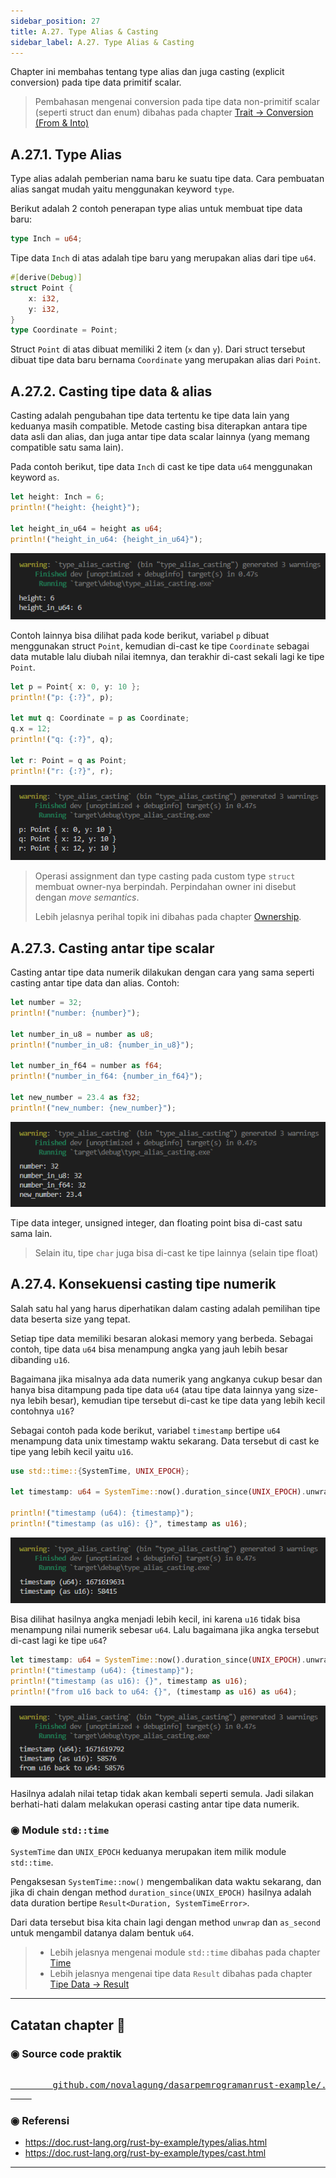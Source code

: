 ```yaml
---
sidebar_position: 27
title: A.27. Type Alias & Casting
sidebar_label: A.27. Type Alias & Casting
---
```


Chapter ini membahas tentang type alias dan juga casting (explicit conversion) pada tipe data primitif scalar.

> Pembahasan mengenai conversion pada tipe data non-primitif scalar (seperti struct dan enum) dibahas pada chapter [Trait → Conversion (From & Into)](/wip/trait-conversion-from-into)

## A.27.1. Type Alias

Type alias adalah pemberian nama baru ke suatu tipe data. Cara pembuatan alias sangat mudah yaitu menggunakan keyword `type`.

Berikut adalah 2 contoh penerapan type alias untuk membuat tipe data baru:

```rust
type Inch = u64;
```

Tipe data `Inch` di atas adalah tipe baru yang merupakan alias dari tipe `u64`.

```rust
#[derive(Debug)]
struct Point {
    x: i32,
    y: i32,
}
type Coordinate = Point;
```

Struct `Point` di atas dibuat memiliki 2 item (`x` dan `y`). Dari struct tersebut dibuat tipe data baru bernama `Coordinate` yang merupakan alias dari `Point`.

## A.27.2. Casting tipe data & alias

Casting adalah pengubahan tipe data tertentu ke tipe data lain yang keduanya masih compatible. Metode casting bisa diterapkan antara tipe data asli dan alias, dan juga antar tipe data scalar lainnya (yang memang compatible satu sama lain).

Pada contoh berikut, tipe data `Inch` di cast ke tipe data `u64` menggunakan keyword `as`.

```rust
let height: Inch = 6;
println!("height: {height}");

let height_in_u64 = height as u64;
println!("height_in_u64: {height_in_u64}");
```

![Type Alias Casting](img/type-alias-casting-1.png)

Contoh lainnya bisa dilihat pada kode berikut, variabel `p` dibuat menggunakan struct `Point`, kemudian di-cast ke tipe `Coordinate` sebagai data mutable lalu diubah nilai itemnya, dan terakhir di-cast sekali lagi ke tipe `Point`.

```rust
let p = Point{ x: 0, y: 10 };
println!("p: {:?}", p);

let mut q: Coordinate = p as Coordinate;
q.x = 12;
println!("q: {:?}", q);

let r: Point = q as Point;
println!("r: {:?}", r);
```

![Type Alias Casting](img/type-alias-casting-2.png)

> Operasi assignment dan type casting pada custom type `struct` membuat owner-nya berpindah. Perpindahan owner ini disebut dengan *move semantics*.
>
> Lebih jelasnya perihal topik ini dibahas pada chapter [Ownership](/basic/ownership).

## A.27.3. Casting antar tipe scalar

Casting antar tipe data numerik dilakukan dengan cara yang sama seperti casting antar tipe data dan alias. Contoh:

```rust
let number = 32;
println!("number: {number}");

let number_in_u8 = number as u8;
println!("number_in_u8: {number_in_u8}");

let number_in_f64 = number as f64;
println!("number_in_f64: {number_in_f64}");

let new_number = 23.4 as f32;
println!("new_number: {new_number}");
```

![Type Alias Casting](img/type-alias-casting-3.png)

Tipe data integer, unsigned integer, dan floating point bisa di-cast satu sama lain.

> Selain itu, tipe `char` juga bisa di-cast ke tipe lainnya (selain tipe float)

## A.27.4. Konsekuensi casting tipe numerik

Salah satu hal yang harus diperhatikan dalam casting adalah pemilihan tipe data beserta size yang tepat.

Setiap tipe data memiliki besaran alokasi memory yang berbeda. Sebagai contoh, tipe data `u64` bisa menampung angka yang jauh lebih besar dibanding `u16`.

Bagaimana jika misalnya ada data numerik yang angkanya cukup besar dan hanya bisa ditampung pada tipe data `u64` (atau tipe data lainnya yang size-nya lebih besar), kemudian tipe tersebut di-cast ke tipe data yang lebih kecil contohnya `u16`?

Sebagai contoh pada kode berikut, variabel `timestamp` bertipe `u64` menampung data unix timestamp waktu sekarang. Data tersebut di cast ke tipe yang lebih kecil yaitu `u16`.

```rust
use std::time::{SystemTime, UNIX_EPOCH};

let timestamp: u64 = SystemTime::now().duration_since(UNIX_EPOCH).unwrap().as_secs();

println!("timestamp (u64): {timestamp}");
println!("timestamp (as u16): {}", timestamp as u16);
```

![Type Alias Casting](img/type-alias-casting-4.png)

Bisa dilihat hasilnya angka menjadi lebih kecil, ini karena `u16` tidak bisa menampung nilai numerik sebesar `u64`. Lalu bagaimana jika angka tersebut di-cast lagi ke tipe `u64`?

```rust
let timestamp: u64 = SystemTime::now().duration_since(UNIX_EPOCH).unwrap().as_secs();
println!("timestamp (u64): {timestamp}");
println!("timestamp (as u16): {}", timestamp as u16);
println!("from u16 back to u64: {}", (timestamp as u16) as u64);
```

![Type Alias Casting](img/type-alias-casting-5.png)

Hasilnya adalah nilai tetap tidak akan kembali seperti semula. Jadi silakan berhati-hati dalam melakukan operasi casting antar tipe data numerik.

### ◉ Module `std::time`

`SystemTime` dan `UNIX_EPOCH` keduanya merupakan item milik module `std::time`.

Pengaksesan `SystemTime::now()` mengembalikan data waktu sekarang, dan jika di chain dengan method `duration_since(UNIX_EPOCH)` hasilnya adalah data duration bertipe `Result<Duration, SystemTimeError>`.

Dari data tersebut bisa kita chain lagi dengan method `unwrap` dan `as_second` untuk mengambil datanya dalam bentuk `u64`.

> - Lebih jelasnya mengenai module `std::time` dibahas pada chapter [Time](/wip/time)
> - Lebih jelasnya mengenai tipe data `Result` dibahas pada chapter [Tipe Data → Result](/basic/result-type)

---

## Catatan chapter 📑

### ◉ Source code praktik

<pre>
    <a href="https://github.com/novalagung/dasarpemrogramanrust-example/tree/master/type_alias_casting">
        github.com/novalagung/dasarpemrogramanrust-example/../type_alias_casting
    </a>
</pre>

### ◉ Referensi

- https://doc.rust-lang.org/rust-by-example/types/alias.html
- https://doc.rust-lang.org/rust-by-example/types/cast.html

---
